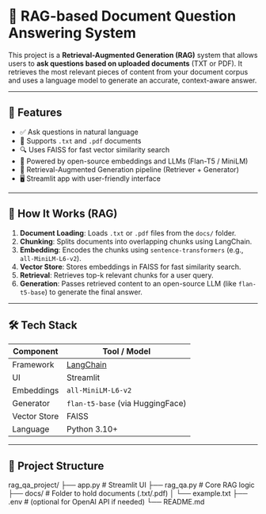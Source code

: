 # 📄 RAG-based Document Question Answering System

This project is a **Retrieval-Augmented Generation (RAG)** system that allows users to **ask questions based on uploaded documents** (TXT or PDF). It retrieves the most relevant pieces of content from your document corpus and uses a language model to generate an accurate, context-aware answer.

---

## 🚀 Features

- ✅ Ask questions in natural language
- 📂 Supports `.txt` and `.pdf` documents
- 🔍 Uses FAISS for fast vector similarity search
- 🤖 Powered by open-source embeddings and LLMs (Flan-T5 / MiniLM)
- 🧠 Retrieval-Augmented Generation pipeline (Retriever + Generator)
- 🖥️ Streamlit app with user-friendly interface

---

## 🧠 How It Works (RAG)

1. **Document Loading**: Loads `.txt` or `.pdf` files from the `docs/` folder.
2. **Chunking**: Splits documents into overlapping chunks using LangChain.
3. **Embedding**: Encodes the chunks using `sentence-transformers` (e.g., `all-MiniLM-L6-v2`).
4. **Vector Store**: Stores embeddings in FAISS for fast similarity search.
5. **Retrieval**: Retrieves top-k relevant chunks for a user query.
6. **Generation**: Passes retrieved content to an open-source LLM (like `flan-t5-base`) to generate the final answer.

---

## 🛠️ Tech Stack

| Component    | Tool / Model                    |
|--------------|---------------------------------|
| Framework    | [LangChain](https://github.com/langchain-ai/langchain) |
| UI           | Streamlit                       |
| Embeddings   | `all-MiniLM-L6-v2`              |
| Generator    | `flan-t5-base` (via HuggingFace)|
| Vector Store | FAISS                           |
| Language     | Python 3.10+                    |

---

## 📁 Project Structure

rag_qa_project/
├── app.py # Streamlit UI
├── rag_qa.py # Core RAG logic
├── docs/ # Folder to hold documents (.txt/.pdf)
│ └── example.txt
├── .env # (optional for OpenAI API if needed)
└── README.md
